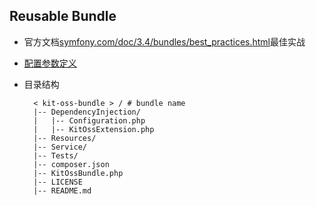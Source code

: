 ## Reusable Bundle
- 官方文档[symfony.com/doc/3.4/bundles/best_practices.html](https://symfony.com/doc/3.4/bundles/best_practices.html)最佳实战
- [配置参数定义](https://symfony.com/doc/3.4/components/config/definition.html)
- 目录结构

		< kit-oss-bundle > / # bundle name
		|-- DependencyInjection/
		|   |-- Configuration.php
		|   |-- KitOssExtension.php
		|-- Resources/
		|-- Service/
		|-- Tests/
		|-- composer.json
		|-- KitOssBundle.php
		|-- LICENSE
		|-- README.md
		
